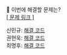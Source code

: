 👻 이번에 해결할 문제는? <br>
[[ 문제 링크 ]](https://school.programmers.co.kr/learn/courses/30/lessons/250137)

신민규: [해결 코드]() <br>
권현욱: [해결 코드]() <br>
최명후: [해결 코드]()

